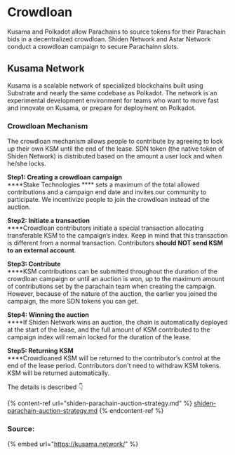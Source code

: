 # Crowdloan

Kusama and Polkadot allow Parachains to source tokens for their Parachain bids in a decentralized crowdloan. Shiden Network and Astar Network conduct a crowdloan campaign to secure Parachainn slots.&#x20;

## Kusama Network

Kusama is a scalable network of specialized blockchains built using Substrate and nearly the same codebase as Polkadot. The network is an experimental development environment for teams who want to move fast and innovate on Kusama, or prepare for deployment on Polkadot.

### Crowdloan Mechanism

The crowdloan mechanism allows people to contribute by agreeing to lock up their own KSM until the end of the lease. SDN token (the native token of Shiden Network) is distributed based on the amount a user lock and when he/she locks.&#x20;

**Step1: Creating a crowdloan campaign**\
****Stake Technologies **** sets a maximum of the total allowed contributions and a campaign end date and invites our community to participate. We incentivize people to join the crowdloan instead of the auction.

**Step2: Initiate a transaction**\
****Crowdloan contributors initiate a special transaction allocating transferable KSM to the campaign’s index. Keep in mind that this transaction is different from a normal transaction. Contributors **should NOT send KSM to an external account**.

**Step3: Contribute**\
****KSM contributions can be submitted throughout the duration of the crowdloan campaign or until an auction is won, up to the maximum amount of contributions set by the parachain team when creating the campaign. However, because of the nature of the auction, the earlier you joined the campaign, the more SDN tokens you can get.

**Step4: Winning the auction**\
****If Shiden Network wins an auction, the chain is automatically deployed at the start of the lease, and the full amount of KSM contributed to the campaign index will remain locked for the duration of the lease.

**Step5: Returning KSM**\
****Crowdloaned KSM will be returned to the contributor’s control at the end of the lease period. Contributors don't need to withdraw KSM tokens. KSM will be returned automatically.

The details is described 👇

{% content-ref url="shiden-parachain-auction-strategy.md" %}
[shiden-parachain-auction-strategy.md](shiden-parachain-auction-strategy.md)
{% endcontent-ref %}

### **Source:**

{% embed url="https://kusama.network/" %}

